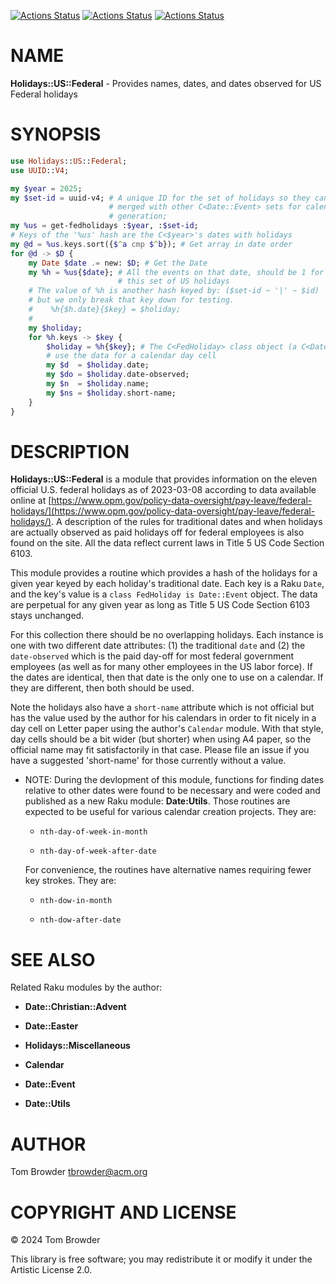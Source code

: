 [![Actions Status](https://github.com/tbrowder/Holidays-US-Federal/actions/workflows/linux.yml/badge.svg)](https://github.com/tbrowder/Holidays-US-Federal/actions) [![Actions Status](https://github.com/tbrowder/Holidays-US-Federal/actions/workflows/macos.yml/badge.svg)](https://github.com/tbrowder/Holidays-US-Federal/actions) [![Actions Status](https://github.com/tbrowder/Holidays-US-Federal/actions/workflows/windows.yml/badge.svg)](https://github.com/tbrowder/Holidays-US-Federal/actions)

NAME
====

**Holidays::US::Federal** - Provides names, dates, and dates observed for US Federal holidays

SYNOPSIS
========

```raku
use Holidays::US::Federal;
use UUID::V4;

my $year = 2025;
my $set-id = uuid-v4; # A unique ID for the set of holidays so they can be
                      # merged with other C<Date::Event> sets for calendar
                      # generation;
my %us = get-fedholidays :$year, :$set-id;
# Keys of the '%us' hash are the C<$year>'s dates with holidays
my @d = %us.keys.sort({$^a cmp $^b}); # Get array in date order
for @d -> $D {
    my Date $date .= new: $D; # Get the Date
    my %h = %us{$date}; # All the events on that date, should be 1 for
                        # this set of US holidays
    # The value of %h is another hash keyed by: ($set-id ~ '|' ~ $id)
    # but we only break that key down for testing.
    #    %h{$h.date}{$key} = $holiday;
    #
    my $holiday;
    for %h.keys -> $key {
        $holiday = %h{$key}; # The C<FedHoliday> class object (a C<Date::Event>)
        # use the data for a calendar day cell
        my $d  = $holiday.date;
        my $do = $holiday.date-observed;
        my $n  = $holiday.name;
        my $ns = $holiday.short-name;
    }
}
```

DESCRIPTION
===========

**Holidays::US::Federal** is a module that provides information on the eleven official U.S. federal holidays as of 2023-03-08 according to data available online at [https://www.opm.gov/policy-data-oversight/pay-leave/federal-holidays/](https://www.opm.gov/policy-data-oversight/pay-leave/federal-holidays/). A description of the rules for traditional dates and when holidays are actually observed as paid holidays off for federal employees is also found on the site. All the data reflect current laws in Title 5 US Code Section 6103.

This module provides a routine which provides a hash of the holidays for a given year keyed by each holiday's traditional date. Each key is a Raku `Date`, and the key's value is a `class FedHoliday is Date::Event` object. The data are perpetual for any given year as long as Title 5 US Code Section 6103 stays unchanged.

For this collection there should be no overlapping holidays. Each instance is one with two different date attributes: (1) the traditional `date` and (2) the `date-observed` which is the paid day-off for most federal government employees (as well as for many other employees in the US labor force). If the dates are identical, then that date is the only one to use on a calendar. If they are different, then both should be used.

Note the holidays also have a `short-name` attribute which is not official but has the value used by the author for his calendars in order to fit nicely in a day cell on Letter paper using the author's `Calendar` module. With that style, day cells should be a bit wider (but shorter) when using A4 paper, so the official name may fit satisfactorily in that case. Please file an issue if you have a suggested 'short-name' for those currently without a value.

  * NOTE: During the devlopment of this module, functions for finding dates relative to other dates were found to be necessary and were coded and published as a new Raku module: **Date:Utils**. Those routines are expected to be useful for various calendar creation projects. They are:

      * `nth-day-of-week-in-month`

      * `nth-day-of-week-after-date`

    For convenience, the routines have alternative names requiring fewer key strokes. They are:

      * `nth-dow-in-month`

      * `nth-dow-after-date`

SEE ALSO
========

Related Raku modules by the author:

  * **Date::Christian::Advent**

  * **Date::Easter**

  * **Holidays::Miscellaneous**

  * **Calendar**

  * **Date::Event**

  * **Date::Utils**

AUTHOR
======

Tom Browder <tbrowder@acm.org>

COPYRIGHT AND LICENSE
=====================

© 2024 Tom Browder

This library is free software; you may redistribute it or modify it under the Artistic License 2.0.

